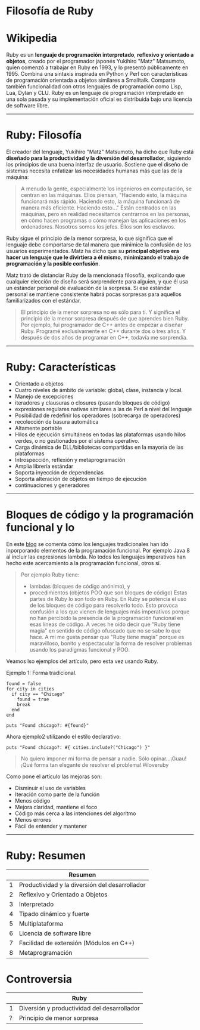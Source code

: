 
# Filosofía de Ruby

# Wikipedia

Ruby es un **lenguaje de programación interpretado**, **reflexivo y orientado a objetos**, creado por el programador japonés Yukihiro "Matz" Matsumoto, quien comenzó a trabajar en Ruby en 1993, y lo presentó públicamente en 1995. Combina una sintaxis inspirada en Python y Perl con características de programación orientada a objetos similares a Smalltalk. Comparte también funcionalidad con otros lenguajes de programación como Lisp, Lua, Dylan y CLU. Ruby es un lenguaje de programación interpretado en una sola pasada y su implementación oficial es distribuida bajo una licencia de software libre.

---

# Ruby: Filosofía

El creador del lenguaje, Yukihiro "Matz" Matsumoto, ha dicho que Ruby está **diseñado para la productividad y la diversión del desarrollador**, siguiendo los principios de una buena interfaz de usuario. Sostiene que el diseño de sistemas necesita enfatizar las necesidades humanas más que las de la máquina:

> A menudo la gente, especialmente los ingenieros en computación, se centran en las máquinas. Ellos piensan, "Haciendo esto, la máquina funcionará más rápido. Haciendo esto, la máquina funcionará de manera más eficiente. Haciendo esto..." Están centrados en las máquinas, pero en realidad necesitamos centrarnos en las personas, en cómo hacen programas o cómo manejan las aplicaciones en los ordenadores. Nosotros somos los jefes. Ellos son los esclavos.

Ruby sigue el principio de la menor sorpresa, lo que significa que el lenguaje debe comportarse de tal manera que minimice la confusión de los usuarios experimentados. Matz ha dicho que su **principal objetivo era hacer un lenguaje que le divirtiera a él mismo, minimizando el trabajo de programación y la posible confusión**.

Matz trató de distanciar Ruby de la mencionada filosofía, explicando que cualquier elección de diseño será sorprendente para alguien, y que él usa un estándar personal de evaluación de la sorpresa. Si ese estándar personal se mantiene consistente habrá pocas sorpresas para aquellos familiarizados con el estándar.

> El principio de la menor sorpresa no es sólo para ti. Y significa el principio de la menor sorpresa después de que aprendes bien Ruby. Por ejemplo, fui programador de C++ antes de empezar a diseñar Ruby. Programé exclusivamente en C++ durante dos o tres años. Y después de dos años de programar en C++, todavía me sorprendía.

---


# Ruby: Características

* Orientado a objetos
* Cuatro niveles de ámbito de variable: global, clase, instancia y local.
* Manejo de excepciones
* iteradores y clausuras o closures (pasando bloques de código)
* expresiones regulares nativas similares a las de Perl a nivel del lenguaje
* Posibilidad de redefinir los operadores (sobrecarga de operadores)
* recolección de basura automática
* Altamente portable
* Hilos de ejecución simultáneos en todas las plataformas usando hilos verdes, o no gestionados por el sistema operativo.
* Carga dinámica de DLL/bibliotecas compartidas en la mayoría de las plataformas
* Introspección, reflexión y metaprogramación
* Amplia librería estándar
* Soporta inyección de dependencias
* Soporta alteración de objetos en tiempo de ejecución
* continuaciones y generadores

---

# Bloques de código y la programación funcional y lo

En este [blog](http://www.clubdetecnologia.net/blog/2014/programacion-funcional-ejemplos/) se comenta cómo los lenguajes tradicionales han ido inporporando elementos de la programación funcional. Por ejemplo Java 8 al incluir las expresiones lambda. No todos los lenguajes imperativos han hecho este acercamiento a la programación funcional, otros sí.

> Por ejemplo Ruby tiene:
> * lambdas (bloques de código anónimo), y
> * procedimientos (objetos POO que son bloques de código)
> Estas partes de Ruby lo son todo en Ruby. En Ruby se potencia el uso de los bloques de código para resolverlo todo. Esto provoca confusión a los que vienen de lenguajes más imperativos porque no han percibido la presencia de la programación funcional en esas líneas de código. A veces he oído decir que "Ruby tiene magia" en sentido de código ofuscado que no se sabe lo que hace. A mi me gusta pensar que "Ruby tiene magia" porque es maravilloso, bonito y espectacular la forma de resolver problemas usando los paradigmas funcional y POO.

Veamos lso ejemplos del artículo, pero esta vez usando Ruby.

Ejemplo 1: Forma tradicional.
```
found = false
for city in cities
  if city == "Chicago"
    found = true
    break
  end
end

puts "Found chicago?: #{found}"
```

Ahora ejemplo2 utilizando el estilo declarativo:
```
puts "Found chicago?: #{ cities.include?("Chicago") }"
```

> No quiero imponer mi forma de pensar a nadie. Sólo opinar...¡Guau! ¡Qué forma tan elegante de resolver el problema! #iloveruby

Como pone el artículo las mejoras son:
* Disminuir el uso de variables
* Iteración como parte de la función
* Menos código
* Mejora claridad, mantiene el foco
* Código más cerca a las intenciones del algoritmo
* Menos errores
* Fácil de entender y mantener

---

# Ruby: Resumen

|   | Resumen |
| - | ------- |
| 1 | Productividad y la diversión del desarrollador |
| 2 | Reflexivo y Orientado a Objetos |
| 3 | Interpretado |
| 4 | Tipado dinámico y fuerte |
| 5 | Multiplataforma |
| 6 | Licencia de software libre |
| 7 | Facilidad de extensión (Módulos en C++) |
| 8 | Metaprogramación |

# Controversia

|   | Ruby |
| - | ---- |
| 1 | Diversión y productividad del desarrollador |
| ? | Principio de menor sorpresa |
